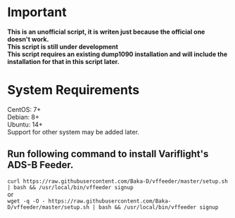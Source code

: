 # Important

**This is an unofficial script, it is writen just because the official one doesn't work.**\
**This script is still under development**\
**This script requires an existing dump1090 installation and will include the installation for that in this script later.**

# System Requirements
CentOS: 7+\
Debian: 8+\
Ubuntu: 14+\
Support for other system may be added later.

## Run following command to install Variflight's ADS-B Feeder.
`curl https://raw.githubusercontent.com/Baka-D/vffeeder/master/setup.sh | bash && /usr/local/bin/vffeeder signup`\
or\
`wget -q -O - https://raw.githubusercontent.com/Baka-D/vffeeder/master/setup.sh | bash && /usr/local/bin/vffeeder signup`